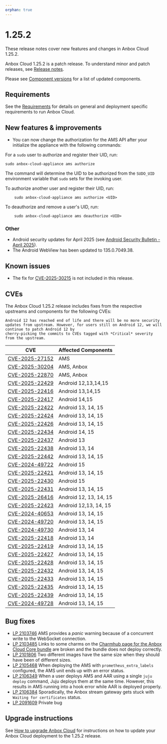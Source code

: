 ```yaml
---
orphan: true
---
```

# 1.25.2

These release notes cover new features and changes in Anbox Cloud 1.25.2.

Anbox Cloud 1.25.2 is a patch release. To understand minor and patch releases, see [Release notes](https://documentation.ubuntu.com/anbox-cloud/en/latest/reference/release-notes/release-notes).

Please see [Component versions](https://documentation.ubuntu.com/anbox-cloud/en/latest/reference/component-versions/) for a list of updated components.

## Requirements

See the [Requirements](https://documentation.ubuntu.com/anbox-cloud/en/latest/reference/requirements/) for details on general and deployment specific requirements to run Anbox Cloud.

## New features & improvements

* You can now change the authorization for the AMS API after your initialize the appliance with the following commands:

For a `sudo` user to authorize and register their UID, run:

    sudo anbox-cloud-appliance ams authorize

The command will determine the UID to be authorized from the `SUDO_UID` environment
variable that `sudo` sets for the invoking user.

To authorize another user and register their UID, run:
        
        sudo anbox-cloud-appliance ams authorize <UID>

To deauthorize and remove a user's UID, run:
        
        sudo anbox-cloud-appliance ams deauthorize <UID>


### Other
* Android security updates for April 2025 (see [Android Security Bulletin - April 2025](https://source.android.com/docs/security/bulletin/2025-04-01)).
* The Android WebView has been updated to 135.0.7049.38.

## Known issues

* The fix for [CVE-2025-30215](https://nvd.nist.gov/vuln/detail/CVE-2025-30215) is not included in this release.

## CVEs

The Anbox Cloud 1.25.2 release includes fixes from the respective upstreams and components for the following CVEs:

```{note}
Android 12 has reached end of life and there will be no more security updates from upstream. However, for users still on Android 12, we will continue to patch Android 12 by
cherry-picking the commits to CVEs tagged with *Critical* severity from the upstream.

```

| CVE | Affected Components |
|-----|---------------------|
| [CVE-2025-27152](https://nvd.nist.gov/vuln/detail/CVE-2025-27152) | AMS |
| [CVE-2025-30204](https://nvd.nist.gov/vuln/detail/CVE-2025-30204) | AMS, Anbox |
| [CVE-2025-22870](https://nvd.nist.gov/vuln/detail/CVE-2025-22870) | AMS, Anbox |
| [CVE-2025-22429](https://source.android.com/docs/security/bulletin/2025-04-01) | Android 12,13,14,15 |
| [CVE-2025-22416](https://source.android.com/docs/security/bulletin/2025-04-01) | Android 13,14,15 |
| [CVE-2025-22417](https://source.android.com/docs/security/bulletin/2025-04-01) | Android 14,15 |
| [CVE-2025-22422](https://source.android.com/docs/security/bulletin/2025-04-01) | Android 13, 14, 15 |
| [CVE-2025-22424](https://source.android.com/docs/security/bulletin/2025-04-01) | Android 13, 14, 15 |
| [CVE-2025-22426](https://source.android.com/docs/security/bulletin/2025-04-01) | Android 13, 14, 15 |
| [CVE-2025-22434](https://source.android.com/docs/security/bulletin/2025-04-01) | Android 14, 15 |
| [CVE-2025-22437](https://source.android.com/docs/security/bulletin/2025-04-01) | Android 13 |
| [CVE-2025-22438](https://source.android.com/docs/security/bulletin/2025-04-01) | Android 13, 14 |
| [CVE-2025-22442](https://source.android.com/docs/security/bulletin/2025-04-01) | Android 13, 14, 15 |
| [CVE-2024-49722](https://source.android.com/docs/security/bulletin/2025-04-01) | Android 15 |
| [CVE-2025-22421](https://source.android.com/docs/security/bulletin/2025-04-01) | Android 13, 14, 15 |
| [CVE-2025-22430](https://source.android.com/docs/security/bulletin/2025-04-01) | Android 15 |
| [CVE-2025-22431](https://source.android.com/docs/security/bulletin/2025-04-01) | Android 13, 14, 15 |
| [CVE-2025-26416](https://source.android.com/docs/security/bulletin/2025-04-01) | Android 12, 13, 14, 15 |
| [CVE-2025-22423](https://source.android.com/docs/security/bulletin/2025-04-01) | Android 12,13, 14, 15 |
| [CVE-2024-40653](https://source.android.com/docs/security/bulletin/2025-04-01) | Android 13, 14, 15 |
| [CVE-2024-49720](https://source.android.com/docs/security/bulletin/2025-04-01) | Android 13, 14, 15 |
| [CVE-2024-49730](https://source.android.com/docs/security/bulletin/2025-04-01) | Android 13, 14 |
| [CVE-2025-22418](https://source.android.com/docs/security/bulletin/2025-04-01) | Android 13, 14 |
| [CVE-2025-22419](https://source.android.com/docs/security/bulletin/2025-04-01) | Android 13, 14, 15 |
| [CVE-2025-22427](https://source.android.com/docs/security/bulletin/2025-04-01) | Android 13, 14, 15 |
| [CVE-2025-22428](https://source.android.com/docs/security/bulletin/2025-04-01) | Android 13, 14, 15 |
| [CVE-2025-22432](https://source.android.com/docs/security/bulletin/2025-04-01) | Android 13, 14, 15 |
| [CVE-2025-22433](https://source.android.com/docs/security/bulletin/2025-04-01) | Android 13, 14, 15 |
| [CVE-2025-22435](https://source.android.com/docs/security/bulletin/2025-04-01) | Android 13, 14, 15 |
| [CVE-2025-22439](https://source.android.com/docs/security/bulletin/2025-04-01) | Android 13, 14, 15 |
| [CVE-2024-49728](https://source.android.com/docs/security/bulletin/2025-04-01) | Android 13, 14, 15 |

## Bug fixes

* [LP 2103746](https://bugs.launchpad.net/anbox-cloud/+bug/2103746) AMS provides a *panic* warning because of a concurrent write to the WebSocket connection.
* [LP 2103485](https://bugs.launchpad.net/anbox-cloud/+bug/2103485) Links to some charms on the [Charmhub page for the Anbox Cloud Core bundle](https://charmhub.io/anbox-cloud-core?channel=1.25/stable) are broken and the bundle does not deploy correctly.
* [LP 2101806](https://bugs.launchpad.net/anbox-cloud/+bug/2101806) Two different images have the same size when they should have been of different sizes.
* [LP 2105468](https://bugs.launchpad.net/anbox-cloud/+bug/2105468) When deploying the AMS with `prometheus_extra_labels` configured, the AMS unit ends up with an error status.
* [LP 2106349](https://bugs.launchpad.net/anbox-cloud/+bug/2106349) When a user deploys AMS and AAR using a single `juju deploy` command, Juju deploys them at the same time. However, this results in AMS running into a hook error while AAR is deployed properly.
* [LP 2106384](https://bugs.launchpad.net/anbox-cloud/+bug/2106384) Sporadically, the Anbox stream gateway gets stuck with `Waiting for certificates` status.
* [LP 2091609](https://bugs.launchpad.net/anbox-cloud/+bug/2091609) Private bug


## Upgrade instructions

See [How to upgrade Anbox Cloud](https://documentation.ubuntu.com/anbox-cloud/en/latest/howto/update/upgrade-anbox/#howto-upgrade-anbox-cloud) for instructions on how to update your Anbox Cloud deployment to the 1.25.2 release.
